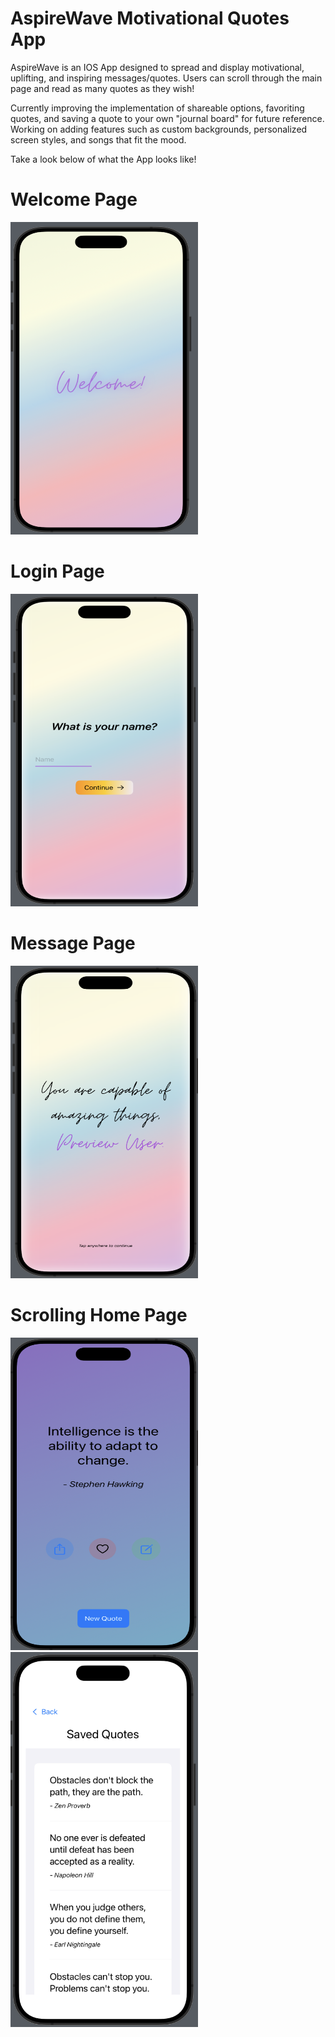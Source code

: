 # AspireWave Motivational Quotes App

<!-- ![WelcomeView Image](WelcomeView.png) -->

AspireWave is an IOS App designed to spread and display motivational, uplifting, and inspiring messages/quotes. Users can scroll through the main page and read as many quotes as they wish!

Currently improving the implementation of shareable options, favoriting quotes, and saving a quote to your own "journal board" for future reference. Working on adding features such as custom backgrounds, personalized screen styles, and songs that fit the mood.

Take a look below of what the App looks like!

# Welcome Page
<img src="WelcomeView.png" alt="WelcomeView Image" style="width:300px;height:500px;">

# Login Page
<img src="LoginView.png" alt="LoginView Image" style="width:300px;height:500px;">

# Message Page
<img src="IntroMessageView.png" alt="IntroMessage Image" style="width:300px;height:500px;">

# Scrolling Home Page
<img src="HomeView.png" alt="IntroMessage Image" style="width:300px;height:500px;">
<img src="SavedQuotes.png" alt="IntroMessage Image" style="width:300px;height:600px;">


